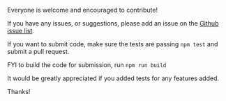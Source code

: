Everyone is welcome and encouraged to contribute!

If you have any issues, or suggestions, please add an issue on the [Github issue list](https://github.com/funkjunky/sans-schema/issues).

If you want to submit code, make sure the tests are passing ```npm test``` and submit a pull request.

FYI to build the code for submission, run ```npm run build```

It would be greatly appreciated if you added tests for any features added.

Thanks!
